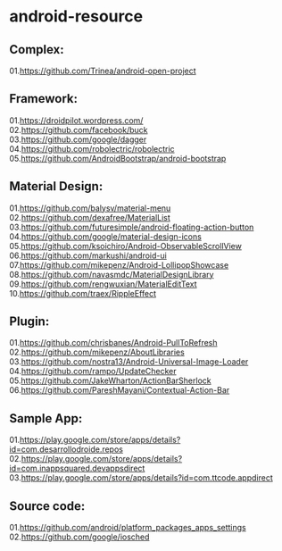 android-resource
================

Complex:
-------------
01.https://github.com/Trinea/android-open-project  

Framework:
-------------
01.https://droidpilot.wordpress.com/  
02.https://github.com/facebook/buck  
03.https://github.com/google/dagger  
04.https://github.com/robolectric/robolectric  
05.https://github.com/AndroidBootstrap/android-bootstrap  

Material Design:
-------------
01.https://github.com/balysv/material-menu  
02.https://github.com/dexafree/MaterialList  
03.https://github.com/futuresimple/android-floating-action-button  
04.https://github.com/google/material-design-icons  
05.https://github.com/ksoichiro/Android-ObservableScrollView  
06.https://github.com/markushi/android-ui  
07.https://github.com/mikepenz/Android-LollipopShowcase  
08.https://github.com/navasmdc/MaterialDesignLibrary  
09.https://github.com/rengwuxian/MaterialEditText  
10.https://github.com/traex/RippleEffect  

Plugin:
-------------
01.https://github.com/chrisbanes/Android-PullToRefresh  
02.https://github.com/mikepenz/AboutLibraries  
03.https://github.com/nostra13/Android-Universal-Image-Loader  
04.https://github.com/rampo/UpdateChecker  
05.https://github.com/JakeWharton/ActionBarSherlock  
06.https://github.com/PareshMayani/Contextual-Action-Bar  

Sample App:
-------------
01.https://play.google.com/store/apps/details?id=com.desarrollodroide.repos  02.https://play.google.com/store/apps/details?id=com.inappsquared.devappsdirect
03.https://play.google.com/store/apps/details?id=com.ttcode.appdirect  

Source code:
-------------
01.https://github.com/android/platform_packages_apps_settings  
02.https://github.com/google/iosched  
